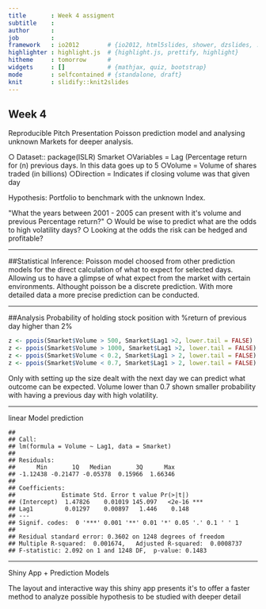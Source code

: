 ```yaml
---
title       : Week 4 assigment
subtitle    : 
author      : 
job         : 
framework   : io2012        # {io2012, html5slides, shower, dzslides, ...}
highlighter : highlight.js  # {highlight.js, prettify, highlight}
hitheme     : tomorrow      # 
widgets     : []            # {mathjax, quiz, bootstrap}
mode        : selfcontained # {standalone, draft}
knit        : slidify::knit2slides
---
```


## Week 4

Reproducible Pitch Presentation
Poisson prediction model and analysing unknown Markets for deeper analysis.

 ○ Dataset:: package(ISLR) Smarket
    ○Variables = Lag (Percentage return for (n) previous days. In this data goes up to 5
    ○Volume = Volume of shares traded (in billions)
    ○Direction = Indicates if closing volume was that given day
    
Hypothesis:
Portfolio to benchmark with the unknown Index.

"What the years between 2001 - 2005
can present with it's volume and previous Percentage return?"
 ○ Would be wise to predict what are the odds to high volatility days?
 ○ Looking at the odds the risk can be hedged and profitable?
 
 
---




##Statistical Inference:
Poisson model choosed from other prediction models for the direct calculation of what to expect for selected days. Allowing us to have a glimpse of what expect from the market with certain environments. Althought poisson be a discrete prediction. With more detailed data a more precise prediction can be conducted.


---

##Analysis
Probability of holding stock position with %return of previous day higher than 2%

```r
z <- ppois(Smarket$Volume > 500, Smarket$Lag1 >2, lower.tail = FALSE)
z <- ppois(Smarket$Volume > 1000, Smarket$Lag1 >2, lower.tail = FALSE)
z <- ppois(Smarket$Volume < 0.2, Smarket$Lag1 > 2, lower.tail = FALSE)
z <- ppois(Smarket$Volume < 0.7, Smarket$Lag1 > 2, lower.tail = FALSE)
```
Only with setting up the size dealt with the next day we can predict what outcome can be expected.
Volume lower than 0.7 shown smaller probability with having a previous day with high volatility.

---
linear Model prediction

```
## 
## Call:
## lm(formula = Volume ~ Lag1, data = Smarket)
## 
## Residuals:
##      Min       1Q   Median       3Q      Max 
## -1.12438 -0.21477 -0.05378  0.15966  1.66346 
## 
## Coefficients:
##             Estimate Std. Error t value Pr(>|t|)    
## (Intercept)  1.47826    0.01019 145.097   <2e-16 ***
## Lag1         0.01297    0.00897   1.446    0.148    
## ---
## Signif. codes:  0 '***' 0.001 '**' 0.01 '*' 0.05 '.' 0.1 ' ' 1
## 
## Residual standard error: 0.3602 on 1248 degrees of freedom
## Multiple R-squared:  0.001674,	Adjusted R-squared:  0.0008737 
## F-statistic: 2.092 on 1 and 1248 DF,  p-value: 0.1483
```

---

Shiny App + Prediction Models

The layout and interactive way this shiny app presents it's to offer a faster method to analyze possible hypothesis to be studied with deeper detail


